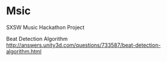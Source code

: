 # Msic
SXSW Music Hackathon Project

Beat Detection Algorithm
http://answers.unity3d.com/questions/733587/beat-detection-algorithm.html
